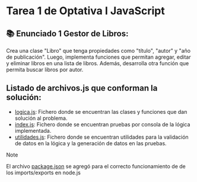 # Tarea 1 de Optativa I JavaScript

## 📚 Enunciado 1 Gestor de Libros:

Crea una clase "Libro" que tenga propiedades como "título", "autor" y "año de publicación". Luego, implementa funciones que permitan agregar, editar y eliminar libros en una lista de libros. Además, desarrolla otra función que permita buscar libros por autor.

## Listado de archivos.js que conforman la solución:

- [logica.js](logica.js): Fichero donde se encuentran las clases y funciones que dan solución al problema.
- [index.js](index.js): Fichero donde se encuentran pruebas por consola de la lógica implementada.
- [utilidades.js](utilidades.js): Fichero donde se encuentran utilidades para la validación de datos en la lógica y
  la generación de datos en las pruebas.

> [!NOTE]
> El archivo [package.json](package.json) se agregó para el correcto funcionamiento de
> de los imports/exports en node.js
